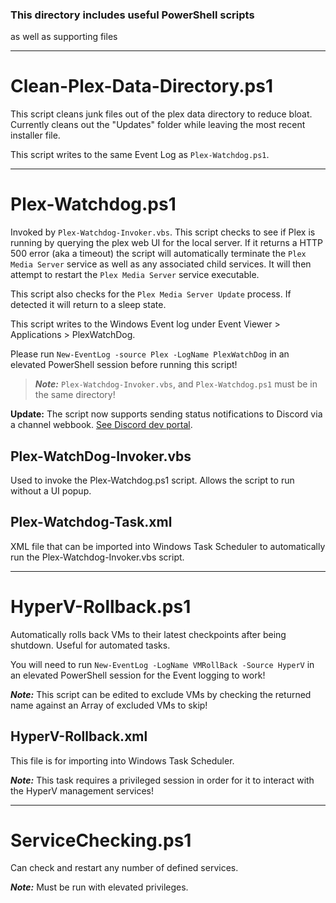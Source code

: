 ### This directory includes useful PowerShell scripts 
as well as supporting files

---
# Clean-Plex-Data-Directory.ps1
This script cleans junk files out of the plex data directory to reduce bloat. Currently cleans out the "Updates" folder while leaving the most recent installer file.

This script writes to the same Event Log as `Plex-Watchdog.ps1`.

---
# Plex-Watchdog.ps1
Invoked by `Plex-Watchdog-Invoker.vbs`. This script checks to see if Plex is running by querying the plex web UI for the local server. If it returns a HTTP 500 error (aka a timeout) the script will automatically terminate the `Plex Media Server` service as well as any associated child services. It will then attempt to restart the `Plex Media Server` service executable. 

This script also checks for the `Plex Media Server Update` process. If detected it will return to a sleep state.

This script writes to the Windows Event log under Event Viewer > Applications > PlexWatchDog.

Please run `New-EventLog -source Plex -LogName PlexWatchDog` in an elevated PowerShell session before running this script!

> ***Note:*** 
`Plex-Watchdog-Invoker.vbs`, and `Plex-Watchdog.ps1` must be in the same directory!

**Update:** The script now supports sending status notifications to Discord via a channel webbook. [See Discord dev portal](https://discordapp.com/developers/docs/resources/webhook).

## Plex-WatchDog-Invoker.vbs
Used to invoke the Plex-Watchdog.ps1 script. Allows the script to run without a UI popup.

## Plex-Watchdog-Task.xml
XML file that can be imported into Windows Task Scheduler to automatically run the Plex-Watchdog-Invoker.vbs script.

---
# HyperV-Rollback.ps1
Automatically rolls back VMs to their latest checkpoints after being shutdown. Useful for automated tasks.

You will need to run `New-EventLog -LogName VMRollBack -Source HyperV` in an elevated PowerShell session for the Event logging to work!

***Note:*** This script can be edited to exclude VMs by checking the returned name against an Array of excluded VMs to skip!

## HyperV-Rollback.xml
This file is for importing into Windows Task Scheduler.

***Note:*** This task requires a privileged session in order for it to interact with the HyperV management services!

---
# ServiceChecking.ps1
Can check and restart any number of defined services.

***Note:*** Must be run with elevated privileges.